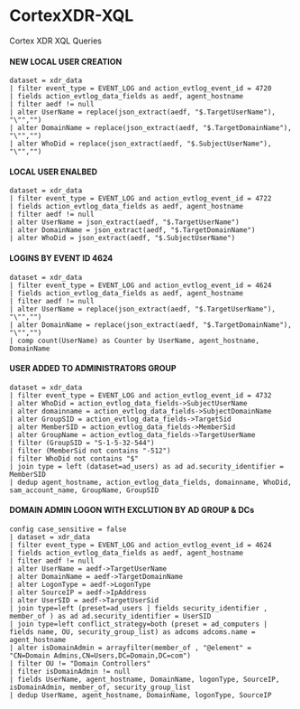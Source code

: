 # CortexXDR-XQL
Cortex XDR XQL Queries

#### NEW LOCAL USER CREATION

    dataset = xdr_data 
    | filter event_type = EVENT_LOG and action_evtlog_event_id = 4720
    | fields action_evtlog_data_fields as aedf, agent_hostname
    | filter aedf != null
    | alter UserName = replace(json_extract(aedf, "$.TargetUserName"), "\"","")
    | alter DomainName = replace(json_extract(aedf, "$.TargetDomainName"), "\"","")
    | alter WhoDid = replace(json_extract(aedf, "$.SubjectUserName"), "\"","")
    
    
#### LOCAL USER ENALBED

    dataset = xdr_data 
    | filter event_type = EVENT_LOG and action_evtlog_event_id = 4722
    | fields action_evtlog_data_fields as aedf, agent_hostname
    | filter aedf != null
    | alter UserName = json_extract(aedf, "$.TargetUserName")
    | alter DomainName = json_extract(aedf, "$.TargetDomainName")
    | alter WhoDid = json_extract(aedf, "$.SubjectUserName")
   
#### LOGINS BY EVENT ID 4624

    dataset = xdr_data 
    | filter event_type = EVENT_LOG and action_evtlog_event_id = 4624
    | fields action_evtlog_data_fields as aedf, agent_hostname
    | filter aedf != null
    | alter UserName = replace(json_extract(aedf, "$.TargetUserName"), "\"","")
    | alter DomainName = replace(json_extract(aedf, "$.TargetDomainName"), "\"","")
    | comp count(UserName) as Counter by UserName, agent_hostname, DomainName
   
#### USER ADDED TO ADMINISTRATORS GROUP
    dataset = xdr_data
    | filter event_type = EVENT_LOG and action_evtlog_event_id = 4732
    | alter WhoDid = action_evtlog_data_fields->SubjectUserName
    | alter domainname = action_evtlog_data_fields->SubjectDomainName
    | alter GroupSID = action_evtlog_data_fields->TargetSid
    | alter MemberSID = action_evtlog_data_fields->MemberSid
    | alter GroupName = action_evtlog_data_fields->TargetUserName
    | filter (GroupSID = "S-1-5-32-544")
    | filter (MemberSid not contains "-512")
    | filter WhoDid not contains "$"
    | join type = left (dataset=ad_users) as ad ad.security_identifier = MemberSID 
    | dedup agent_hostname, action_evtlog_data_fields, domainname, WhoDid, sam_account_name, GroupName, GroupSID
    
    
   	
#### DOMAIN ADMIN LOGON WITH EXCLUTION BY AD GROUP & DCs
    config case_sensitive = false
    | dataset = xdr_data 
    | filter event_type = EVENT_LOG and action_evtlog_event_id = 4624 
    | fields action_evtlog_data_fields as aedf, agent_hostname 
    | filter aedf != null
    | alter UserName = aedf->TargetUserName
    | alter DomainName = aedf->TargetDomainName
    | alter LogonType = aedf->LogonType
    | alter SourceIP = aedf->IpAddress
    | alter UserSID = aedf->TargetUserSid
    | join type=left (preset=ad_users | fields security_identifier , member_of ) as ad ad.security_identifier = UserSID
    | join type=left conflict_strategy=both (preset = ad_computers | fields name, OU, security_group_list) as adcoms adcoms.name = agent_hostname
    | alter isDomainAdmin = arrayfilter(member_of , "@element" = "CN=Domain Admins,CN=Users,DC=Domain,DC=com")
    | filter OU != "Domain Controllers"
    | filter isDomainAdmin != null
    | fields UserName, agent_hostname, DomainName, logonType, SourceIP, isDomainAdmin, member_of, security_group_list
    | dedup UserName, agent_hostname, DomainName, logonType, SourceIP

